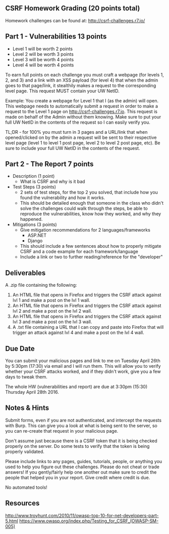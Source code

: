 ## CSRF Homework Grading (20 points total)
Homework challenges can be found at: http://csrf-challenges.r7.io/

## Part 1 - Vulnerabilities 13 points
- Level 1 will be worth 2 points
- Level 2 will be worth 3 points 
- Level 3 will be worth 4 points
- Level 4 will be worth 4 points

To earn full points on each challenge you must craft a webpage (for levels 1, 2, and 3) and a link with an XSS payload (for level 4) that when the admin goes to that page/link, it stealthily makes a request to the corresponding level page. This request MUST contain your UW NetID.

Example: You create a webpage for Level 1 that I (as the admin) will open. This webpage needs to automatically submit a request in order to make a request to the Level 1  page on http://csrf-challenges.r7.io. This request is made on behalf of the Admin without them knowing. Make sure to put your full UW NetID in the contents of the request so I can easily verify you.

TL;DR - for 100% you must turn in 3 pages and a URL/link that when opened/clicked on by the admin a request will be sent to their respective level page (level 1 to level 1 post page, level 2 to level 2 post page, etc). Be sure to include your full UW NetID in the contents of the request.

## Part 2 - The Report 7 points
- Description (1 point)
	- What is CSRF and why is it bad
- Test Steps (3 points)
	- 2 sets of test steps, for the top 2 you solved, that include how you found the vulnerability and how it works.
	- This should be detailed enough that someone in the class who didn't solve the challenges could walk through the steps, be able to reproduce the vulnerabilities, know how they worked, and why they happened.
- Mitigations (3 points)
	- Give mitigation recommendations for 2 languages/frameworks
		- ASP.NET
		- Django
	- This should include a few sentences about how to properly mitigate CSRF and a code example for each framework/language
	- Include a link or two to further reading/reference for the "developer"

## Deliverables
A .zip file containing the following:

1. An HTML file that opens in Firefox and triggers the CSRF attack against lvl 1 and make a post on the lvl 1 wall.
2. An HTML file that opens in Firefox and triggers the CSRF attack against lvl 2 and make a post on the lvl 2 wall.
3. An HTML file that opens in Firefox and triggers the CSRF attack against lvl 3 and make a post on the lvl 3 wall.
4. A .txt file containing a URL that I can copy and paste into Firefox that will trigger an attack against lvl 4 and make a post on the lvl 4 wall.

## Due Date
You can submit your malicious pages and link to me on Tuesday April 26th by 5:30pm (17:30) via email and I will run them. This will allow you to verify whether your CSRF attacks worked, and if they didn't work, give you a few days to tweak them.

The whole HW (vulnerabilities and report) are due at 3:30pm (15:30) Thursday April 28th 2016.

## Notes & Hints
Submit forms, even if you are not authenticated, and intercept the requests with Burp. This can give you a look at what is being sent to the server, so you can re-create that request in your malicious page.

Don't assume just because there is a CSRF token that it is being checked properly on the server. Do some tests to verify that the token is being properly validated.

Please include links to any pages, guides, tutorials, people, or anything you used to help you figure out these challenges. Please do not cheat or trade answers! If you gently/fairly help one another out make sure to credit the people that helped you in your report. Give credit where credit is due.

No automated tools!

## Resources
http://www.troyhunt.com/2010/11/owasp-top-10-for-net-developers-part-5.html
https://www.owasp.org/index.php/Testing_for_CSRF_(OWASP-SM-005)
